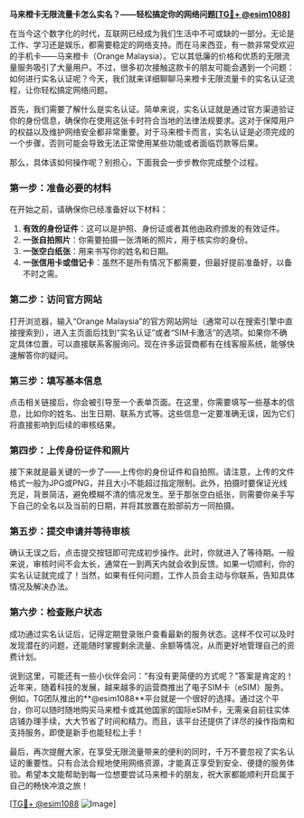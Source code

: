 **马来橙卡无限流量卡怎么实名？——轻松搞定你的网络问题[[TG💪+ @esim1088](https://t.me/s/esim1088)]**

在当今这个数字化的时代，互联网已经成为我们生活中不可或缺的一部分。无论是工作、学习还是娱乐，都需要稳定的网络支持。而在马来西亚，有一款非常受欢迎的手机卡——马来橙卡（Orange Malaysia）。它以其低廉的价格和优质的无限流量服务吸引了大量用户。不过，很多初次接触这款卡的朋友可能会遇到一个问题：如何进行实名认证呢？今天，我们就来详细聊聊马来橙卡无限流量卡的实名认证流程，让你轻松搞定网络问题。

首先，我们需要了解什么是实名认证。简单来说，实名认证就是通过官方渠道验证你的身份信息，确保你在使用这张卡时符合当地的法律法规要求。这对于保障用户的权益以及维护网络安全都非常重要。对于马来橙卡而言，实名认证是必须完成的一个步骤，否则可能会导致无法正常使用某些功能或者面临罚款等后果。

那么，具体该如何操作呢？别担心，下面我会一步步教你完成整个过程。

### **第一步：准备必要的材料**
在开始之前，请确保你已经准备好以下材料：
1. **有效的身份证件**：这可以是护照、身份证或者其他由政府颁发的有效证件。
2. **一张自拍照片**：你需要拍摄一张清晰的照片，用于核实你的身份。
3. **一张空白纸张**：用来书写你的姓名和日期。
4. **一张信用卡或借记卡**：虽然不是所有情况下都需要，但最好提前准备好，以备不时之需。

### **第二步：访问官方网站**
打开浏览器，输入“Orange Malaysia”的官方网站网址（通常可以在搜索引擎中直接搜索到），进入主页面后找到“实名认证”或者“SIM卡激活”的选项。如果你不确定具体位置，可以直接联系客服询问。现在许多运营商都有在线客服系统，能够快速解答你的疑问。

### **第三步：填写基本信息**
点击相关链接后，你会被引导至一个表单页面。在这里，你需要填写一些基本的信息，比如你的姓名、出生日期、联系方式等。这些信息一定要准确无误，因为它们将直接影响到后续的审核结果。

### **第四步：上传身份证件和照片**
接下来就是最关键的一步了——上传你的身份证件和自拍照。请注意，上传的文件格式一般为JPG或PNG，并且大小不能超过指定限制。此外，拍摄时要保证光线充足，背景简洁，避免模糊不清的情况发生。至于那张空白纸张，则需要你亲手写下自己的全名以及当前的日期，并将其放置在脸部前方一同拍摄。

### **第五步：提交申请并等待审核**
确认无误之后，点击提交按钮即可完成初步操作。此时，你就进入了等待期。一般来说，审核时间不会太长，通常在一到两天内就会收到反馈。如果一切顺利，你的实名认证就完成了！当然，如果有任何问题，工作人员会主动与你联系，告知具体情况及解决办法。

### **第六步：检查账户状态**
成功通过实名认证后，记得定期登录账户查看最新的服务状态。这样不仅可以及时发现潜在的问题，还能随时掌握剩余流量、余额等情况，从而更好地管理自己的资费计划。

说到这里，可能还有一些小伙伴会问：“有没有更简便的方式呢？”答案是肯定的！近年来，随着科技的发展，越来越多的运营商推出了电子SIM卡（eSIM）服务。例如，TG团队推出的**@esim1088**平台就是一个很好的选择。通过这个平台，你可以随时随地购买马来橙卡或其他国家的国际eSIM卡，无需亲自前往实体店铺办理手续，大大节省了时间和精力。而且，该平台还提供了详尽的操作指南和支持服务，即使是新手也能轻松上手！

最后，再次提醒大家，在享受无限流量带来的便利的同时，千万不要忽视了实名认证的重要性。只有合法合规地使用网络资源，才能真正享受到安全、便捷的服务体验。希望本文能帮助到每一位想要尝试马来橙卡的朋友，祝大家都能顺利开启属于自己的畅快冲浪之旅！

[[TG💪+ @esim1088](https://t.me/s/esim1088) ![Image](https://i.postimg.cc/4NQfJmqS/Snipaste-2025-05-13-00-14-12.png)]